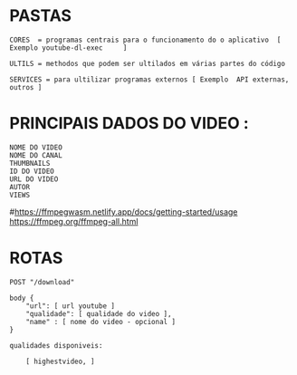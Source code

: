 # PASTAS 
    CORES  = programas centrais para o funcionamento do o aplicativo  [ Exemplo youtube-dl-exec     ] 
    
    ULTILS = methodos que podem ser ultilados em várias partes do código
    
    SERVICES = para ultilizar programas externos [ Exemplo  API externas, outros ]


# PRINCIPAIS DADOS DO VIDEO :
    NOME DO VIDEO
    NOME DO CANAL
    THUMBNAILS
    ID DO VIDEO
    URL DO VIDEO
    AUTOR
    VIEWS


#https://ffmpegwasm.netlify.app/docs/getting-started/usage
https://ffmpeg.org/ffmpeg-all.html

# ROTAS
    POST "/download" 
    
    body {
        "url": [ url youtube ]
        "qualidade": [ qualidade do video ],
        "name" : [ nome do video - opcional ] 
    }

    qualidades disponiveis:
    
        [ highestvideo, ]